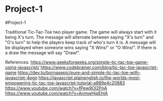 # Project-1

#Project-1

Traditional Tic-Tac-Toe two player game. The game will always start with it being X's turn. 
The message will alternate between saying "X's turn" and "O's turn" to help the players keep track of who's turn it is. 
A message will be displayed when someone wins saying "X Wins!" or "O Wins!". If there is a draw the message will say "Draw!".

References: 
https://www.geeksforgeeks.org/simple-tic-tac-toe-game-using-javascript/ 
https://www.codebrainer.com/blog/tic-tac-toe-javascript-game 
https://dev.to/bornasepic/pure-and-simple-tic-tac-toe-with-javascript-4pgn 
https://javascript.plainenglish.io/the-worlds-most-empowering-tic-tac-toe-javascript-tutorial-a889e4c20883 
https://www.youtube.com/watch?v=fPew9OI2PnA 
https://www.youtube.com/watch?v=AnmwHjpEhtA
